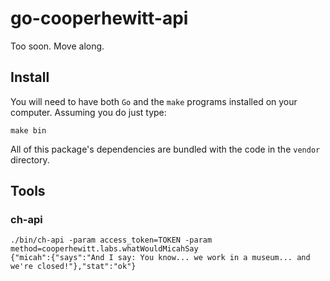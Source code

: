 # go-cooperhewitt-api

Too soon. Move along.

## Install

You will need to have both `Go` and the `make` programs installed on your computer. Assuming you do just type:

```
make bin
```

All of this package's dependencies are bundled with the code in the `vendor` directory.

## Tools

### ch-api

```
./bin/ch-api -param access_token=TOKEN -param method=cooperhewitt.labs.whatWouldMicahSay
{"micah":{"says":"And I say: You know... we work in a museum... and we're closed!"},"stat":"ok"}
```
